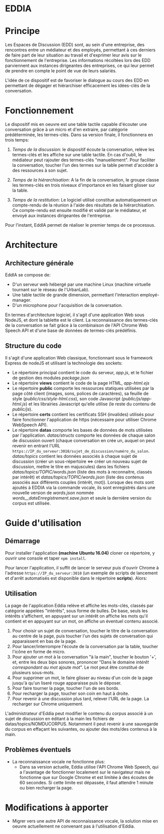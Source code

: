 # EDDIA #

# Principe #

Les Espaces de Discussion (EDD) sont, au sein d'une entreprise, des rencontres entre un médiateur et des employés, permettant à ces derniers de faire part de leur situation au travail et d'exprimer leur avis sur le fonctionnement de l'entreprise. Les informations récoltées lors des EDD parviennent aux instances dirigeantes des entreprises, ce qui leur permet de prendre en compte le point de vue de leurs salariés.

L'idée de ce dispositif est de favoriser le dialogue au cours des EDD en permettant de dégager et hiérarchiser efficacement les idées-clés de la conversation.

# Fonctionnement #

Le dispositif mis en oeuvre est une table tactile capable d'écouter une conversation grâce à un micro et d'en extraire, par catégorie prédéterminée, les termes-clés. Dans sa version finale, il fonctionnera en trois temps:

1. *Temps de la discussion*: le dispositif écoute la conversation, relève les termes-clés et les affiche sur une table tactile. En cas d'oubli, le médiateur peut rajouter des termes-clés "manuellement". Pour faciliter la conversation, toucher l'un des termes sur la table permet d'accéder à des ressources à son sujet.

2. *Temps de la hiérarchisation*: A la fin de la conversation, le groupe classe les termes-clés en trois niveaux d'importance en les faisant glisser sur la table.

3. *Temps de la restitution*: Le logiciel utilisé constitue automatiquement un compte-rendu de la réunion à l'aide des résultats de la hiérarchisation. Ce compte-rendu est ensuite modifié et validé par le médiateur, et envoyé aux instances dirigeantes de l'entreprise.

Pour l'instant, EddIA permet de réaliser le premier temps de ce processus.

# Architecture #

## Architecture générale ##
EddIA se compose de:

- D'un serveur web hébergé par une machine Linux (machine virtuelle tournant sur le réseau de l'UrbanLab).
- Une table tactile de grande dimension, permettant l'interaction employé-manager.
- D'un microphone pour l'acquisition de la conversation.

En termes d'architecture logiciel, il s'agit d'une application Web sous NodeJS, et dont la tablette est le client. La reconnaissance des termes-clés de la conversation se fait grâce à la combinaison de l'API Chrome Web Speech API et d'une base de données de termes-clés prédéfinis.

## Structure du code ##
Il s'agit d'une application Web classique, fonctionnant sous le framework Express de nodeJS et utilisant la technologie des sockets:
* Le répertoire principal contient le code du serveur, *app.js*, et le fichier de gestion des modules *package.json*
* Le répertoire **views** contient le code de la page HTML, *app-html.ejs*
* Le répertoire **public** comporte les ressources statiques utilisées par la page côté client (images, sons, polices de caractères), sa feuille de style (*public/css/style-hlml.css*), son code Javascript (*public/js/app-html.js*) et les librairies  Javascript qu'elle utilise (le reste du contenu de *public/js*).
* Le répertoire **certs** contient les certificats SSH (invalides) utilisés pour faire fonctionner l'application de https (nécessaire pour utiliser Chrome WebSpeech API).
* Le répertoire **datas** comporte les bases de données de  mots utilisées par l'application. *datas/structs* comporte les données de chaque salon de discussion ouvert (chaque conversation en crée un, auquel on peut revenir en entrant l'URL `https://IP_du_serveur:3010/sujet_de_discussion/numéro_du_salon`. *datas/topics* contient les données associés à chaque sujet de discussion (créer un sous-répertoire <=> créer un nouveau sujet de discussion, mettre le titre en majuscules) dans les fichiers *datas/topics/TOPIC/words.json* (liste des mots à reconnaitre, classés par intérêt) et *datas/topics/TOPIC/words.json* (liste des contenus associés aux différents couples (intérêt, mot)). Lorsque des mots sont ajoutés à EDDIA via la commande vocale, ils sont enregistrés dans une nouvelle version de *words.json* nommée *words__dateEnregistrement.save.json* et seule la dernière version du corpus est utilisée.

# Guide d'utilisation #

## Démarrage ##
Pour installer l'application **(machine Ubuntu 16.04)** cloner ce répertoire, y ouvrir une console et taper `npm install`.

Pour lancer l'application, il suffit de lancer le serveur puis d'ouvrir Chrome à l'adresse `https://IP_du_serveur:3010` (un exemple de scripts de lancement et d'arrêt automatisés est disponible dans le répertoire **scripts**). Alors:

## Utilisation ##
La page de l'application Eddia relève et affiche les mots-clés, classés par catégorie appelées "intérêts", sous forme de bulles. De base, seuls les intérêts s'affichent, en appuyant sur un intérêt on affiche les mots qu'il contient et en appuyant sur un mot, on affiche un éventuel contenu associé.

1. Pour choisir un sujet de conversation, toucher le titre de la conversation au centre de la page, puis toucher l'un des sujets de conversation qui apparaissent en bas de la page.
2. Pour lancer/interrompre l'écoute de la conversation par la table, toucher l'icône en forme de micro.
3. Pour ajouter un mot à la conversation "à la main", toucher le bouton '+', et, entre les deux bips sonores, prononcer "Dans le domaine *intérêt correspondant au mot* ajoute *mot*". Le mot peut être constitué de plusieurs sous-mots.
4. Pour supprimer un mot, le faire glisser au niveau d'un coin de la page jusqu'à qu'un liseré rouge apparaisse puis le déposer.
5. Pour faire tourner la page, toucher l'un de ses bords.
6. Pour recharger la page, toucher son coin en haut à droite.
7. Pour revenir à une discussion plus tard, relever l'URL de la page. La recharger sur Chrome uniquement.

L'administrateur d'Eddia peut modifier le contenu du corpus associé à un sujet de discussion en éditant à la main les fichiers de datas/topics/NOMDUCORPUS. Notamment il peut revenir à une sauvegarde du corpus en effaçant les suivantes, ou ajouter des mots/des contenus à la main.

## Problèmes éventuels ##
* La reconnaissance vocale ne fonctionne plus:
    * Dans sa version actuelle, Eddia utilise l'API Chrome Web Speech, qui a l'avantage de fonctionner localement sur le navigateur mais ne fonctionne que sur Google Chrome et est limitée à des écoutes de 60 secondes. Si cette limite est dépassée, il faut attendre 1 minute ou bien recharger la page.

# Modifications à apporter #

* Migrer vers une autre API de reconnaissance vocale, la solution mise en oeuvre actuellement ne convenant pas à l'utilisation d'Eddia.
